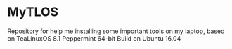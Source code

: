 # MyTLOS
Repository for help me installing some important tools on my laptop, based on TeaLinuxOS 8.1 Peppermint 64-bit Build on Ubuntu 16.04
